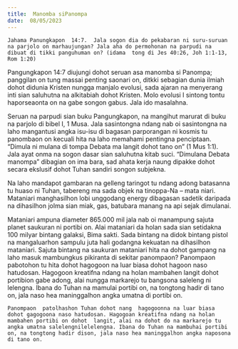```yaml
---
title:  Manomba siPanompa
date:  08/05/2023
---
```


`Jahama Panungkapon  14:7.  Jala sogon dia do pekabaran ni suru-suruan na parjolo on marhaujungan? Jala aha do permohonan na parpudi na dibuat di tikki panguhuman on? (idama  tong di Jes 40:26, Joh 1:1-13, Rom 1:20)`

Pangungkapon 14:7 diujungi dohot seruan  asa  manomba si Panompa; panggilan on tung  massai  penting saonari on, ditkki sebagian dunia ilmiah dohot didunia Kristen nungga  manjalo evolusi, sada ajaran na menyerang  inti sian saluhutna na alkitabiah dohot Kristen. Molo evolusi I sintong tontu haporseaonta on na  gabe  songon  gabus. Jala ido  masalahna.

Seruan na parpudi  sian  buku  Pangungkapon, na mangihut marurat di buku na parjolo di bibel I, 1 Musa. Jala sasintongna  ndang nab oi  sasintongna na laho  mangantusi angka isu-isu di bagasan  parporangan ni kosmis tu panombaon on  kecuali hita na laho memahami pentingna penciptaan. “Dimula ni mulana di tompa Debata ma langit dohot  tano on” (1 Mus 1:1).  Jala ayat onma na sogon dasar sian saluhutna kitab suci. “Dimulana Debata manompa” dibagian on  ima bara, sad ahata kerja naung dipakke dohot secara ekslusif dohot Tuhan sandiri  songon  subjekna.

Na laho  mandapot gambaran  na gelleng  taringot tu ndang  adong  batasanna tu huaso ni Tuhan, tabereng ma sada objek na tinoppa-Na – mata niari. Mataniari manghasilhon lobi unggodang  energy dibagasan  sadetik daripada na dihasilhon jolma  sian  miak, gas, batubara manang na api sejak dimulanai.

Mataniari  ampuna diameter 865.000  mil jala nab oi manampung sajuta planet saukuran ni portibi on. Alai mataniari da holan sada sian  setidakna 100 milyar bintang  galaksi, Bima sakti. Sada bintang na didok bintang  pistol na mangaluarhon  sampulu juta hali godangna kekuatan na dihasilhon  mataniari. Sajuta bintang na saukuran mataniari hita na dohot gampang na laho masuk mambungkus  pikiranta di sekitar panompaon? Panompaon  pabotohon tu hita dohot hagogoon na luar biasa dohot hagoon naso hatudosan. Hagogoon kreatifna ndang  na holan mambahen langit dohot portibion gabe adong, alai nungga markarejo tu bangsona saleleng ni lelengna. Ibana do Tuhan na mamulai portibi on, na tongtong hadir di tano on, jala naso hea maninggalhon angka umatna di portibi on.

`Panompaon  patolhashon Tuhan dohot nang  hagogoonna na luar biasa dohot gagogoona naso hatudosan. Hagogoan kreatifna ndang na holan mambahen portibi on dohot  langit, alai na dohot do na markarejo tu angka umatna salelengnilelelengna. Ibana do Tuhan na mambuhai portibi on, na tongtong hadir dison, jala naso hea maninggalhon angka naposona di tano on.`